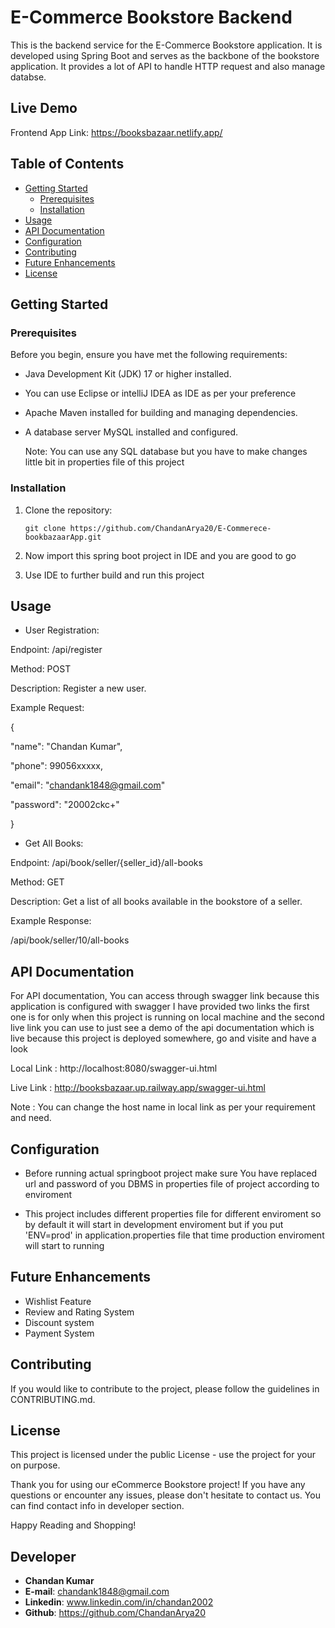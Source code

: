 # E-Commerce Bookstore Backend

This is the backend service for the E-Commerce Bookstore application. It is developed using Spring Boot and serves as the backbone of the bookstore application.
It provides a lot of API to handle HTTP request and also manage databse.

## Live Demo

Frontend App Link: https://booksbazaar.netlify.app/

## Table of Contents

- [Getting Started](#getting-started)
  - [Prerequisites](#prerequisites)
  - [Installation](#installation)
- [Usage](#usage)
- [API Documentation](#api-documentation)
- [Configuration](#configuration)
- [Contributing](#contributing)
- [Future Enhancements](#future-enhancements)
- [License](#license)

## Getting Started

### Prerequisites

Before you begin, ensure you have met the following requirements:

- Java Development Kit (JDK) 17 or higher installed.
- You can use Eclipse or intelliJ IDEA as IDE as per your preference
- Apache Maven installed for building and managing dependencies.
- A database server MySQL installed and configured.
  
  Note: You can use any SQL database but you have to make changes little bit in properties file of this project


### Installation

1. Clone the repository:

   ```shell
   git clone https://github.com/ChandanArya20/E-Commerece-bookbazaarApp.git
   ```
2. Now import this spring boot project in IDE and you are good to go
   
3. Use IDE to further build and run this project


## Usage
- User Registration:

Endpoint: /api/register

Method: POST

Description: Register a new user.

Example Request:

{

  "name": "Chandan Kumar",
  
  "phone": 99056xxxxx,
  
  "email": "chandank1848@gmail.com"

  "password": "20002ckc+"
  
}


- Get All Books:

Endpoint: /api/book/seller/{seller_id}/all-books

Method: GET

Description: Get a list of all books available in the bookstore of a seller.

Example Response:

/api/book/seller/10/all-books


## API Documentation
For API documentation, You can access through swagger link because this application is configured with swagger I have provided two links the first one is for only when this project is running on local machine and the second live link you can use to just see a demo of the api documentation which is live because this project is deployed somewhere, go and visite and have a look

Local Link : http://localhost:8080/swagger-ui.html

Live Link : http://booksbazaar.up.railway.app/swagger-ui.html

Note : You can change the host name in local link as per your requirement and need.

## Configuration

- Before running actual springboot project make sure You have replaced url and password of you DBMS in properties file of project according to enviroment

- This project includes different properties file for different enviroment so by default it will start in development enviroment but if you put 'ENV=prod' in application.properties file that time production enviroment will start to running

## Future Enhancements
- Wishlist Feature
- Review and Rating System
- Discount system
- Payment System

## Contributing
If you would like to contribute to the project, please follow the guidelines in CONTRIBUTING.md.

## License
This project is licensed under the public License - use the project for your on purpose.

Thank you for using our eCommerce Bookstore project! If you have any questions or encounter any issues, please don't hesitate to contact us. You can find contact info in developer section.

Happy Reading and Shopping!

## Developer 
- **Chandan Kumar**
- **E-mail**: chandank1848@gmail.com
- **Linkedin**: www.linkedin.com/in/chandan2002
- **Github**: https://github.com/ChandanArya20
